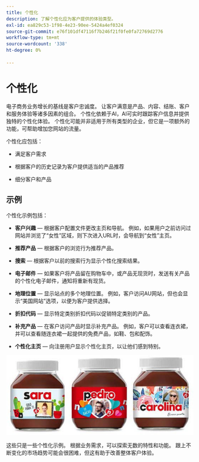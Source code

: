 ```yaml
---
title: 个性化
description: 了解个性化应为客户提供的体验类型。
exl-id: ea829c53-1f98-4e23-90ee-5424a4ef0324
source-git-commit: e76f101df47116f7b246f21f0fe0fa72769d2776
workflow-type: tm+mt
source-wordcount: '338'
ht-degree: 0%

---
```


# 个性化

电子商务业务增长的基线是客户忠诚度。 让客户满意是产品、内容、结账、客户和服务体验等诸多因素的组合。 个性化依赖于AI，AI可实时跟踪客户信息并提供独特的个性化体验。 个性化可能并非适用于所有类型的企业，但它是一项额外的功能，可帮助增加您网站的流量。

个性化应包括：

- 满足客户需求

- 根据客户的历史记录为客户提供适当的产品推荐

- 细分客户和产品

## 示例

个性化示例包括：

- **客户兴趣** — 根据客户配置文件更改主页和导航。 例如，如果用户之前访问过网站并浏览了“女性”区域，则下次进入URL时，会导航到“女性”主页。

- **推荐产品** — 根据客户的浏览行为推荐产品。

- **搜索** — 根据客户以前的搜索行为显示个性化搜索结果。

- **电子邮件** — 如果客户将产品留在购物车中，或产品无现货时，发送有关产品的个性化电子邮件，通知将重新有现货。

- **地理位置** — 显示站点的多个地理位置。 例如，客户访问AU网站，但也会显示“美国网站”选项，以便为客户提供选择。

- **折扣代码** — 显示特定类别折扣代码以促销特定类别的产品。

- **补充产品** — 在客户访问产品时显示补充产品。 例如，客户可以查看连衣裙，并可以查看随连衣裙一起提供的免费产品，如鞋、包和配饰。

- **个性化主页** — 向注册用户显示个性化主页，以让他们感到特别。

![个性化产品示例](../../assets/playbooks/personalization-example.png)

这些只是一些个性化示例。 根据业务需求，可以探索无数的特性和功能。 跟上不断变化的市场趋势可能会很困难，但这有助于改善整体客户体验。
